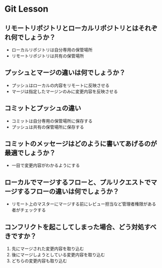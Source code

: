 # Git Lesson

## リモートリポジトリとローカルリポジトリとはそれぞれ何でしょうか？
* ローカルリポジトリは自分専用の保管場所
* リモートリポジトリは共有の保管場所


## プッシュとマージの違いは何でしょうか？
* プッシュはローカルの内容をリモートに反映させる
* マージは指定したマージンのみに変更内容を反映させる


## コミットとプッシュの違い
* コミットは自分専用の保管場所に保存する
* プッシュは共有の保管場所に保存する


## コミットのメッセージはどのように書いてあげるのが最適でしょうか？
* 一目で変更内容がわかるようにする


## ローカルでマージするフローと、プルリクエストでマージするフローの違いは何でしょうか？
* リモート上のマスターにマージする前にレビュー担当など管理者権限がある者がチェックする


## コンフリクトを起こしてしまった場合、どう対処すべきですか？
1. 先にマージされた変更内容を取り込む
2. 後にマージしようとしている変更内容を取り込む
3. どちらの変更内容も取り込む